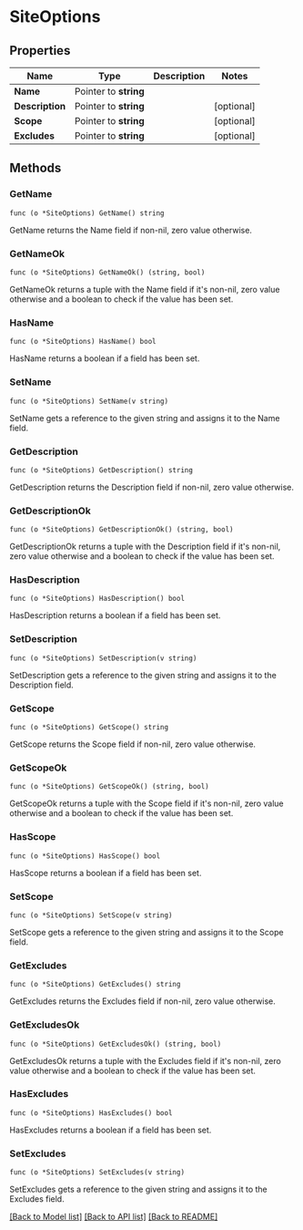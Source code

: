 # SiteOptions

## Properties

Name | Type | Description | Notes
------------ | ------------- | ------------- | -------------
**Name** | Pointer to **string** |  | 
**Description** | Pointer to **string** |  | [optional] 
**Scope** | Pointer to **string** |  | [optional] 
**Excludes** | Pointer to **string** |  | [optional] 

## Methods

### GetName

`func (o *SiteOptions) GetName() string`

GetName returns the Name field if non-nil, zero value otherwise.

### GetNameOk

`func (o *SiteOptions) GetNameOk() (string, bool)`

GetNameOk returns a tuple with the Name field if it's non-nil, zero value otherwise
and a boolean to check if the value has been set.

### HasName

`func (o *SiteOptions) HasName() bool`

HasName returns a boolean if a field has been set.

### SetName

`func (o *SiteOptions) SetName(v string)`

SetName gets a reference to the given string and assigns it to the Name field.

### GetDescription

`func (o *SiteOptions) GetDescription() string`

GetDescription returns the Description field if non-nil, zero value otherwise.

### GetDescriptionOk

`func (o *SiteOptions) GetDescriptionOk() (string, bool)`

GetDescriptionOk returns a tuple with the Description field if it's non-nil, zero value otherwise
and a boolean to check if the value has been set.

### HasDescription

`func (o *SiteOptions) HasDescription() bool`

HasDescription returns a boolean if a field has been set.

### SetDescription

`func (o *SiteOptions) SetDescription(v string)`

SetDescription gets a reference to the given string and assigns it to the Description field.

### GetScope

`func (o *SiteOptions) GetScope() string`

GetScope returns the Scope field if non-nil, zero value otherwise.

### GetScopeOk

`func (o *SiteOptions) GetScopeOk() (string, bool)`

GetScopeOk returns a tuple with the Scope field if it's non-nil, zero value otherwise
and a boolean to check if the value has been set.

### HasScope

`func (o *SiteOptions) HasScope() bool`

HasScope returns a boolean if a field has been set.

### SetScope

`func (o *SiteOptions) SetScope(v string)`

SetScope gets a reference to the given string and assigns it to the Scope field.

### GetExcludes

`func (o *SiteOptions) GetExcludes() string`

GetExcludes returns the Excludes field if non-nil, zero value otherwise.

### GetExcludesOk

`func (o *SiteOptions) GetExcludesOk() (string, bool)`

GetExcludesOk returns a tuple with the Excludes field if it's non-nil, zero value otherwise
and a boolean to check if the value has been set.

### HasExcludes

`func (o *SiteOptions) HasExcludes() bool`

HasExcludes returns a boolean if a field has been set.

### SetExcludes

`func (o *SiteOptions) SetExcludes(v string)`

SetExcludes gets a reference to the given string and assigns it to the Excludes field.


[[Back to Model list]](../README.md#documentation-for-models) [[Back to API list]](../README.md#documentation-for-api-endpoints) [[Back to README]](../README.md)


